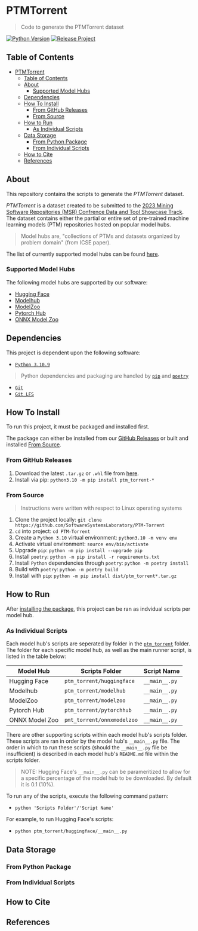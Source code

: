 # PTMTorrent

> Code to generate the PTMTorrent dataset

[![Python Version](https://img.shields.io/badge/Python-3.10.9-blue)](https://img.shields.io/badge/Python-3.10.9-blue)
[![Release Project](https://github.com/SoftwareSystemsLaboratory/PTM-Torrent/actions/workflows/release.yml/badge.svg)](https://github.com/SoftwareSystemsLaboratory/PTM-Torrent/actions/workflows/release.yml)

## Table of Contents

- [PTMTorrent](#ptmtorrent)
  - [Table of Contents](#table-of-contents)
  - [About](#about)
    - [Supported Model Hubs](#supported-model-hubs)
  - [Dependencies](#dependencies)
  - [How To Install](#how-to-install)
    - [From GitHub Releases](#from-github-releases)
    - [From Source](#from-source)
  - [How to Run](#how-to-run)
    - [As Individual Scripts](#as-individual-scripts)
  - [Data Storage](#data-storage)
    - [From Python Package](#from-python-package)
    - [From Individual Scripts](#from-individual-scripts)
  - [How to Cite](#how-to-cite)
  - [References](#references)

## About

This repository contains the scripts to generate the *PTMTorrent* dataset.

*PTMTorrent* is a dataset created to be submitted to the
[2023 Mining Software Repositories (MSR) Confrence Data and Tool Showcase Track](https://conf.researchr.org/track/msr-2023/msr-2023-data-showcase).
The dataset contains either the partial or entire set of pre-trained machine
learning models (PTM) repositories hosted on popular model hubs.

> Model hubs are, "collections of PTMs and datasets organized by problem domain"
> (from ICSE paper).

The list of currently supported model hubs can be found
[here](#supported-model-hubs).

### Supported Model Hubs

The following model hubs are supported by our software:

- [Hugging Face](https://huggingface.co/)
- [Modelhub](https://modelhub.ai/)
- [ModelZoo](https://modelzoo.co/)
- [Pytorch Hub](https://pytorch.org/hub/)
- [ONNX Model Zoo](https://github.com/onnx/models/)

## Dependencies

This project is dependent upon the following software:

- [`Python 3.10.9`](https://www.python.org/downloads/release/python-3109/)

> Python dependencies and packaging are handled by
> [`pip`](https://pip.pypa.io/en/stable/) and
> [`poetry`](https://python-poetry.org/)

- [`Git`](https://git-scm.com)
- [`Git LFS`](https://git-lfs.com/)

## How To Install

To run this project, it must be packaged and installed first.

The package can either be installed from our
[GitHub Releases](#from-github-releases) or built and installed
[From Source](#from-source).

### From GitHub Releases

1. Download the latest `.tar.gz` or `.whl` file from
   [here](https://github.com/SoftwareSystemsLaboratory/PTM-Torrent/releases).
1. Install via pip: `python3.10 -m pip install ptm_torrent-*`

### From Source

> Instructions were written with respect to Linux operating systems

1. Clone the project locally:
   `git clone https://github.com/SoftwareSystemsLaboratory/PTM-Torrent`
1. `cd` into project: `cd PTM-Torrent`
1. Create a `Python 3.10` virtual environment: `python3.10 -m venv env`
1. Activate virtual environment: `source env/bin/activate`
1. Upgrade `pip`: `python -m pip install --upgrade pip`
1. Install `poetry`: `python -m pip install -r requirements.txt`
1. Install `Python` dependencies through `poetry`: `python -m poetry install`
1. Build with `poetry`: `python -m poetry build`
1. Install with `pip`: `python -m pip install dist/ptm_torrent*.tar.gz`

## How to Run

After [installing the package](#how-to-install), this project can be ran as
indvidual scripts per model hub.

### As Individual Scripts

Each model hub's scripts are seperated by folder in the
[`ptm_torrent`](ptm_torrent/) folder. The folder for each specific model hub, as
well as the main runner script, is listed in the table below:

| Model Hub      | Scripts Folder             | Script Name   |
| -------------- | -------------------------- | ------------- |
| Hugging Face   | `ptm_torrent/huggingface`  | `__main__.py` |
| Modelhub       | `ptm_torrent/modelhub`     | `__main__.py` |
| ModelZoo       | `ptm_torrent/modelzoo`     | `__main__.py` |
| Pytorch Hub    | `ptm_torrent/pytorchhub`   | `__main__.py` |
| ONNX Model Zoo | `pmt_torrent/onnxmodelzoo` | `__main__.py` |

<!-- Table created with https://www.tablesgenerator.com/markdown_tables -->

There are other supporting scripts within each model hub's scripts folder. These
scripts are ran in order by the model hub's `__main__.py` file. The order in
which to run these scripts (should the `__main__.py` file be insufficient) is
described in each model hub's `README.md` file within the scripts folder.

> NOTE: Hugging Face's `__main__.py` can be parameritized to allow for a
> specific percentage of the model hub to be downloaded. By default it is 0.1
> (10%).

To run any of the scripts, execute the following command pattern:

- `python 'Scripts Folder'/'Script Name'`

For example, to run Hugging Face's scripts:

- `python ptm_torrent/huggingface/__main__.py`

## Data Storage

### From Python Package

### From Individual Scripts

## How to Cite

## References
